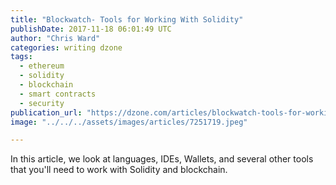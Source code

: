 ```yaml
---
title: "Blockwatch- Tools for Working With Solidity"
publishDate: 2017-11-18 06:01:49 UTC
author: "Chris Ward"
categories: writing dzone
tags:
  - ethereum
  - solidity
  - blockchain
  - smart contracts
  - security
publication_url: "https://dzone.com/articles/blockwatch-tools-for-working-with-solidity"
image: "../../../assets/images/articles/7251719.jpeg"

---
```

In this article, we look at languages, IDEs, Wallets, and several other tools that you'll need to work with Solidity and blockchain.

